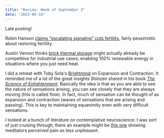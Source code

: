 ```yaml
---
title: "Review: Week of September 3"
date: "2023-09-14"
---
```


Late posting!

Robin Hanson [claims "escalating signaling" cuts fertility](https://www.overcomingbias.com/p/escalating-signals-cut-fertility), fairly pessimistic about restoring fertility.

Austin Vernon thinks [brick thermal storage](https://austinvernon.site/blog/brickstorage.html?s=09) might actually already be competitive for industrial use cases, enabling 100% renewable energy in situations where you just need heat.

I did a retreat with Toby Sola's [Brightmind](https://www.brightmind.com/) on Expansion and Contraction. It reminded me of a lot of the great insights Shinzen shared in his book _[The Science of Enlightenment](https://www.amazon.com/Science-Enlightenment-How-Meditation-Works/dp/1591794609)_. Basically the idea is that as you are able to see the nature of sensations arising, you can see closely that they are always moving (this is called flow). In fact, much of sensation can be thought of as expansion and contraction (waves of sensations that are arising and passing). This is key to maintaining equanimity even with very difficult sensations.

I looked at a bunch of literature on contemplative neuroscience. I was sort of just cruising through, there an example might be [this one](https://www.sciencedirect.com/science/article/abs/pii/S030439591000223X) showing meditators perceived pain as less unpleasant.
